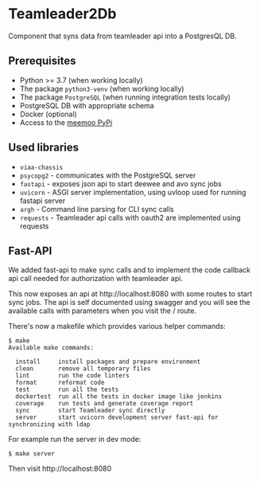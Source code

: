 # Teamleader2Db

Component that syns data from teamleader api into a PostgresQL DB.

## Prerequisites

* Python >= 3.7 (when working locally)
* The package `python3-venv` (when working locally)
* The package `PostgreSQL` (when running integration tests locally)
* PostgreSQL DB with appropriate schema
* Docker (optional)
* Access to the [meemoo PyPi](http://do-prd-mvn-01.do.viaa.be:8081/)

## Used libraries

* `viaa-chassis`
* `psycopg2` - communicates with the PostgreSQL server
* `fastapi` - exposes json api to start deewee and avo sync jobs
* `uvicorn` - ASGI server implementation, using uvloop used for running fastapi server
* `argh` - Command line parsing for CLI sync calls
* `requests` - Teamleader api calls with oauth2 are implemented using requests


## Fast-API
We added fast-api to make sync calls and to implement the code callback api call needed
for authorization with teamleader api.

This now exposes an api at http://localhost:8080 with some routes to start sync jobs.
The api is self documented using swagger and you will see the available calls with parameters
when you visit the / route.


There's now a makefile which provides various helper commands:
```
$ make
Available make commands:

  install     install packages and prepare environment
  clean       remove all temporary files
  lint        run the code linters
  format      reformat code
  test        run all the tests
  dockertest  run all the tests in docker image like jenkins
  coverage    run tests and generate coverage report
  sync        start Teamleader sync directly
  server      start uvicorn development server fast-api for synchronizing with ldap
```

For example run the server in dev mode:
```
$ make server
```
Then visit http://localhost:8080 


